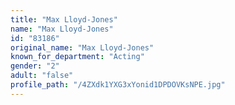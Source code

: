 ```yaml
---
title: "Max Lloyd-Jones"
name: "Max Lloyd-Jones"
id: "83186"
original_name: "Max Lloyd-Jones"
known_for_department: "Acting"
gender: "2"
adult: "false"
profile_path: "/4ZXdk1YXG3xYonid1DPDOVKsNPE.jpg"
---
```

